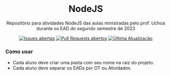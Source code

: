 <h1 align="center">NodeJS</h1>
<p align="center">Repositório para atividades NodeJS das aulas ministradas pelo prof. Uchoa durante os EAD do segundo semestre de 2023</p>

<div align="center">

[![Issues abertas](https://img.shields.io/github/issues/uchoamaster/SENAI-NODE-JS)](https://github.com/uchoamaster/SENAI-NODE-JS/issues)
[![Pull Requests abertos](https://img.shields.io/github/issues-pr/uchoamaster/SENAI-NODE-JS)](https://github.com/uchoamaster/SENAI-NODE-JS/pulls)
[![Última Atualização](https://img.shields.io/github/last-commit/uchoamaster/SENAI-NODE-JS)](https://github.com/uchoamaster/SENAI-NODE-JS/commits/master)

</div>

### Como usar

- Cada aluno deve criar uma pasta com seu nome na raiz do projeto. 
- Cada aluno deve separar os EADs por OT ou Atividades.
